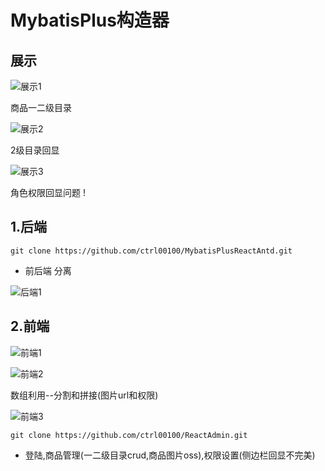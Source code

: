 # MybatisPlus构造器

## 展示

![展示1](<http://ctrl010.k1772714.club/images/2020/01/17/15792694002908698.jpg>)

商品一二级目录

![展示2](http://ctrl010.k1772714.club/images/2020/01/17/15792694840421154.jpg)

2级目录回显

![展示3](http://ctrl010.k1772714.club/images/2020/01/17/15792694926384723.jpg)

角色权限回显问题  !


## 1.后端

```shell
git clone https://github.com/ctrl00100/MybatisPlusReactAntd.git
```

- 前后端    分离



![后端1](http://ctrl010.k1772714.club/images/2020/01/17/15792695678627686.jpg)

## 2.前端

![前端1](http://ctrl010.k1772714.club/images/2020/01/17/15792695980632688.jpg)

![前端2](http://ctrl010.k1772714.club/images/2020/01/17/15792696276444928.jpg)

数组利用--分割和拼接(图片url和权限)

![前端3](http://ctrl010.k1772714.club/images/2020/01/17/1579269640321274.jpg)

```shell
git clone https://github.com/ctrl00100/ReactAdmin.git
```
- 登陆,商品管理(一二级目录crud,商品图片oss),权限设置(侧边栏回显不完美)

